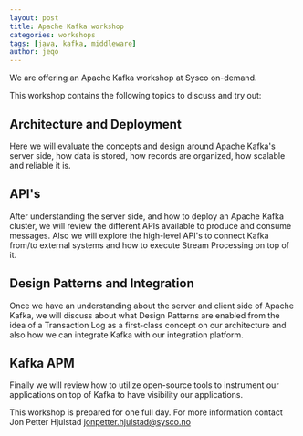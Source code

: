```yaml
---
layout: post
title: Apache Kafka workshop
categories: workshops
tags: [java, kafka, middleware]
author: jeqo
---
```


We are offering an Apache Kafka workshop at Sysco on-demand.

This workshop contains the following topics to discuss and try out:

## Architecture and Deployment ##

Here we will evaluate the concepts and design around Apache Kafka's server side, 
how data is stored, how records are organized, how scalable and reliable it is.

## API's ##

After understanding the server side, and how to deploy an Apache Kafka cluster,
we will review the different APIs available to produce and consume messages. 
Also we will explore the high-level API's to connect Kafka from/to external systems
and how to execute Stream Processing on top of it.

## Design Patterns and Integration ##

Once we have an understanding about the server and client side of Apache Kafka, 
we will discuss about what Design Patterns are enabled from the idea of a 
Transaction Log as a first-class concept on our architecture and also how we can
integrate Kafka with our integration platform.

## Kafka APM ## 

Finally we will review how to utilize open-source tools to instrument our applications
on top of Kafka to have visibility our applications.

This workshop is prepared for one full day. 
For more information contact Jon Petter Hjulstad <jonpetter.hjulstad@sysco.no>
